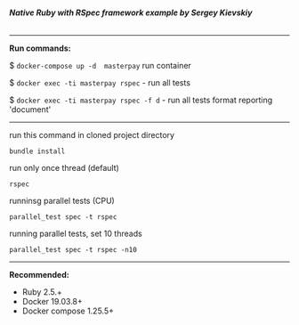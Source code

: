 ###### **Native Ruby with RSpec framework example by Sergey Kievskiy**

*****
**Run commands:**


$ `docker-compose up -d  masterpay` run container

$ `docker exec -ti masterpay rspec` - run all tests

$ `docker exec -ti masterpay rspec -f d`  - run all tests format reporting 'document'

*****
 run this command in cloned project directory

    bundle install 

 run only once thread (default)
    
    rspec  

 runninsg parallel tests (CPU)
    
    parallel_test spec -t rspec

 running parallel tests, set 10 threads

    parallel_test spec -t rspec -n10 
*****
**Recommended:**

* Ruby 2.5.+
* Docker 19.03.8+
* Docker compose 1.25.5+